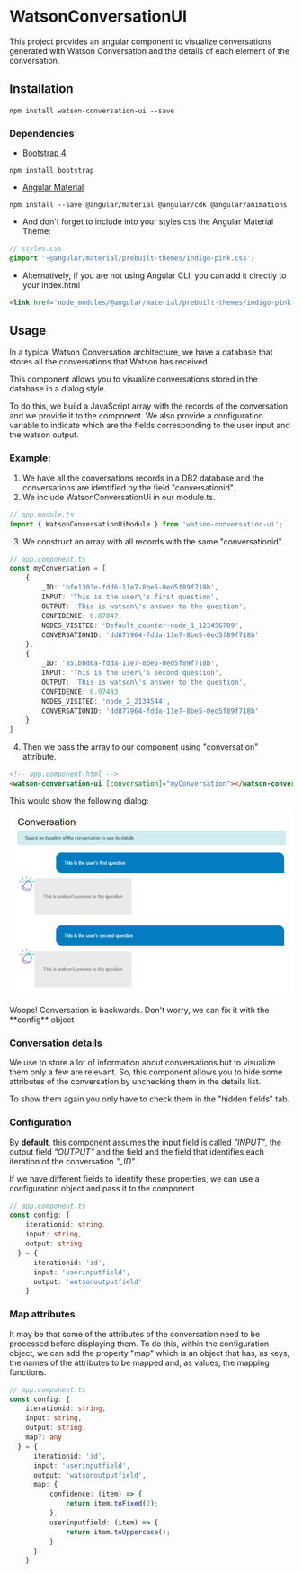 # WatsonConversationUI

This project provides an angular component to visualize conversations generated with Watson Conversation and the details of each element of the conversation.

## Installation

```
npm install watson-conversation-ui --save
```

### Dependencies

- [Bootstrap 4](https://getbootstrap.com/docs/4.0/getting-started/download/)
```
npm install bootstrap
```

- [Angular Material](https://material.angular.io/guide/getting-started)
```
npm install --save @angular/material @angular/cdk @angular/animations
```

- And don't forget to include into your styles.css the Angular Material Theme:
```scss
// styles.css
@import '~@angular/material/prebuilt-themes/indigo-pink.css';
```

- Alternatively, if you are not using Angular CLI, you can add it directly to your index.html
```html
<link href="node_modules/@angular/material/prebuilt-themes/indigo-pink.css" rel="stylesheet">
```

## Usage

In a typical Watson Conversation architecture, we have a database that stores all the conversations that Watson has received.

This component allows you to visualize conversations stored in the database in a dialog style.

To do this, we build a JavaScript array with the records of the conversation and we provide it to the component. We also provide a configuration variable to indicate which are the fields corresponding to the user input and the watson output.

### Example: 

1. We have all the conversations records in a DB2 database and the conversations are identified by the field "conversationid".
2. We include WatsonConversationUi in our module.ts.
```typescript
// app.module.ts
import { WatsonConversationUiModule } from 'watson-conversation-ui';
```
3. We construct an array with all records with the same "conversationid".

```typescript
// app.component.ts
const myConversation = [
    {
        _ID: 'bfe1303e-fdd6-11e7-8be5-0ed5f89f718b',
        INPUT: 'This is the user\'s first question',
        OUTPUT: 'This is watson\'s answer to the question',
        CONFIDENCE: 0.87847,
        NODES_VISITED: 'Default_counter-node_1_123456789',
        CONVERSATIONID: 'dd877964-fdda-11e7-8be5-0ed5f89f718b'
    },
    {
        _ID: 'a51bbd6a-fdda-11e7-8be5-0ed5f89f718b',
        INPUT: 'This is the user\'s second question',
        OUTPUT: 'This is watson\'s answer to the question',
        CONFIDENCE: 0.97483,
        NODES_VISITED: 'node_2_2134544',
        CONVERSATIONID: 'dd877964-fdda-11e7-8be5-0ed5f89f718b'
    }
]
```

4. Then we pass the array to our component using "conversation" attribute.

```html
<!-- app.component.html -->
<watson-conversation-ui [conversation]="myConversation"></watson-conversation-ui>
```

This would show the following dialog:

![Dialog example](./readme-assets/conversation-example.png "Dialog example")

<div class="alert alert-success">
Woops! Conversation is backwards. Don't worry, we can fix it with the **config** object
</div>


### Conversation details

We use to store a lot of information about conversations but to visualize them only a few are relevant. So, this component allows you to hide some attributes of the conversation by unchecking them in the details list.

To show them again you only have to check them in the "hidden fields" tab.

### Configuration

By **default**, this component assumes the input field is called *"INPUT"*, the output field *"OUTPUT"* and the field and the field that identifies each iteration of the conversation *"_ID"*.

If we have different fields to identify these properties, we can use a configuration object and pass it to the component.

```typescript
// app.component.ts
const config: {
    iterationid: string,
    input: string,
    output: string
  } = {
      iterationid: 'id',
      input: 'userinputfield',
      output: 'watsonoutputfield'
    }
```

### Map attributes

It may be that some of the attributes of the conversation need to be processed before displaying them. To do this, within the configuration object, we can add the property "map" which is an object that has, as keys, the names of the attributes to be mapped and, as values, the mapping functions.

```typescript
// app.component.ts
const config: {
    iterationid: string,
    input: string,
    output: string,
    map?: any
  } = {
      iterationid: 'id',
      input: 'userinputfield',
      output: 'watsonoutputfield',
      map: {
          confidence: (item) => {
              return item.toFixed(2);
          },
          userinputfield: (item) => {
              return item.toUppercase();
          }
      }
    }
```